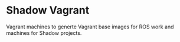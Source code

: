 Shadow Vagrant
==============

Vagrant machines to generte Vagrant base images for ROS work and machines for Shadow projects.

